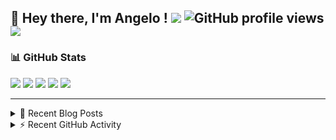 ## 👋 Hey there, I'm Angelo ! ![](https://img.shields.io/badge/Intel-Core_i5_12th-0071C5?style=for-the-badge&logo=intel&logoColor=white) ![GitHub profile views](https://komarev.com/ghpvc/?username=angelodotnet&color=blue&style=for-the-badge) <a href="https://www.buymeacoffee.com/angelodotnet" target="_blank"><img src="https://img.shields.io/badge/Buy%20Me%20A%20Coffee-FFDD00.svg?style=for-the-badge&logo=Buy-Me-A-Coffee&logoColor=black"></a>

### 📊 GitHub Stats
![](http://github-profile-summary-cards.vercel.app/api/cards/profile-details?username=angelodotnet&theme=darcula)
![](http://github-profile-summary-cards.vercel.app/api/cards/repos-per-language?username=angelodotnet&theme=dracula)
![](http://github-profile-summary-cards.vercel.app/api/cards/most-commit-language?username=angelodotnet&theme=dracula)
![](http://github-profile-summary-cards.vercel.app/api/cards/stats?username=angelodotnet&theme=dracula)
![](http://github-profile-summary-cards.vercel.app/api/cards/productive-time?username=angelodotnet&theme=dracula&utcOffset=8)

---

<details>
  <summary>📝 Recent Blog Posts</summary>

  <!-- BLOG-POST-LIST:START -->
- [How to connect two microservices with RabbitMQ](https://dev.to/angelodotnet/example-of-microservice-communication-with-rabbitmq-3b2f)
- [How to create a simple appointment calendar](https://dev.to/angelodotnet/example-to-create-a-appointment-calendar-477n)
- [Docker configurations for .NET applications and more](https://dev.to/angelodotnet/docker-configurations-for-net-applications-and-more-1pg8)
- [How to create a background email sender with outbox pattern integration](https://dev.to/angelodotnet/example-to-create-a-background-email-sender-with-outbox-pattern-integration-4cdl)
- [How to create a background email sender](https://dev.to/angelodotnet/example-to-create-a-background-email-sender-31i)
<!-- BLOG-POST-LIST:END -->
  
</details>

<details>
  <summary> ⚡ Recent GitHub Activity</summary>

  <!--START_SECTION:activity-->
1. 🚀 Published release [GSWCloudApp.Common 1.0.70](https://github.com/AngeloDotNet/GSWCloudApp/releases/tag/Common_v1.0.70) in [AngeloDotNet/GSWCloudApp](https://github.com/AngeloDotNet/GSWCloudApp)
2. 🎉 Merged PR [#87](https://github.com/AngeloDotNet/GSWCloudApp/pull/87) in [AngeloDotNet/GSWCloudApp](https://github.com/AngeloDotNet/GSWCloudApp)
3. 💪 Opened PR [#87](https://github.com/AngeloDotNet/GSWCloudApp/pull/87) in [AngeloDotNet/GSWCloudApp](https://github.com/AngeloDotNet/GSWCloudApp)
4. 🎉 Merged PR [#79](https://github.com/AngeloDotNet/GSWCloudApp/pull/79) in [AngeloDotNet/GSWCloudApp](https://github.com/AngeloDotNet/GSWCloudApp)
5. 💪 Opened PR [#86](https://github.com/AngeloDotNet/GSWCloudApp/pull/86) in [AngeloDotNet/GSWCloudApp](https://github.com/AngeloDotNet/GSWCloudApp)
<!--END_SECTION:activity-->

</details>
